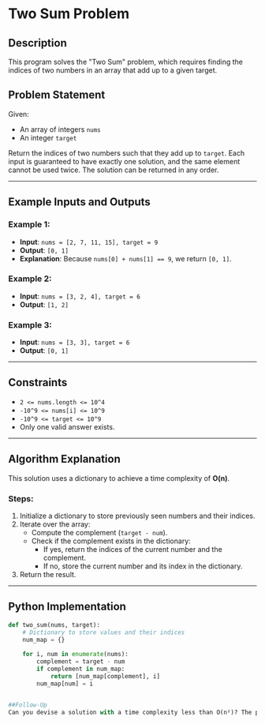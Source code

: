 # Two Sum Problem

## Description
This program solves the "Two Sum" problem, which requires finding the indices of two numbers in an array that add up to a given target.

## Problem Statement
Given:
- An array of integers `nums`
- An integer `target`

Return the indices of two numbers such that they add up to `target`. Each input is guaranteed to have exactly one solution, and the same element cannot be used twice. The solution can be returned in any order.

---

## Example Inputs and Outputs

### Example 1:
- **Input**: `nums = [2, 7, 11, 15], target = 9`
- **Output**: `[0, 1]`
- **Explanation**: Because `nums[0] + nums[1] == 9`, we return `[0, 1]`.

### Example 2:
- **Input**: `nums = [3, 2, 4], target = 6`
- **Output**: `[1, 2]`

### Example 3:
- **Input**: `nums = [3, 3], target = 6`
- **Output**: `[0, 1]`

---

## Constraints
- `2 <= nums.length <= 10^4`
- `-10^9 <= nums[i] <= 10^9`
- `-10^9 <= target <= 10^9`
- Only one valid answer exists.

---

## Algorithm Explanation
This solution uses a dictionary to achieve a time complexity of **O(n)**.

### Steps:
1. Initialize a dictionary to store previously seen numbers and their indices.
2. Iterate over the array:
   - Compute the complement (`target - num`).
   - Check if the complement exists in the dictionary:
     - If yes, return the indices of the current number and the complement.
     - If no, store the current number and its index in the dictionary.
3. Return the result.

---

## Python Implementation

```python
def two_sum(nums, target):
    # Dictionary to store values and their indices
    num_map = {}
    
    for i, num in enumerate(nums):
        complement = target - num
        if complement in num_map:
            return [num_map[complement], i]
        num_map[num] = i


##Follow-Up
Can you devise a solution with a time complexity less than O(n²)? The provided algorithm achieves O(n) by using a dictionary for efficient lookups.